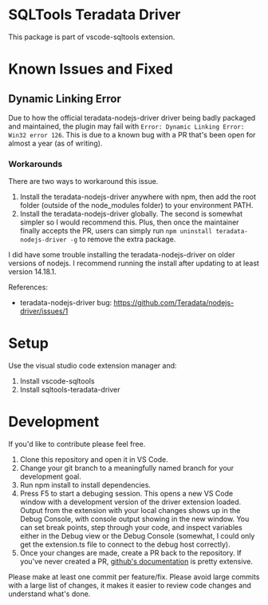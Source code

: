<!-- @format -->

# SQLTools Teradata Driver

This package is part of vscode-sqltools extension.

# Known Issues and Fixed

## Dynamic Linking Error

Due to how the official teradata-nodejs-driver driver being badly packaged and maintained, the plugin may fail with `Error: Dynamic Linking Error: Win32 error 126`.
This is due to a known bug with a PR that's been open for almost a year (as of writing).

### Workarounds

There are two ways to workaround this issue.

1. Install the teradata-nodejs-driver anywhere with npm, then add the root folder (outside of the node_modules folder) to your environment PATH.
2. Install the teradata-nodejs-driver globally. The second is somewhat simpler so I would recommend this. Plus, then once the maintainer finally accepts the PR, users can simply run `npm uninstall teradata-nodejs-driver -g` to remove the extra package.

I did have some trouble installing the teradata-nodejs-driver on older versions of nodejs. I recommend running the install after updating to at least version 14.18.1.

References:

- teradata-nodejs-driver bug: https://github.com/Teradata/nodejs-driver/issues/1

# Setup

Use the visual studio code extension manager and:

1. Install vscode-sqltools
2. Install sqltools-teradata-driver

# Development

If you'd like to contribute please feel free.

1. Clone this repository and open it in VS Code.
2. Change your git branch to a meaningfully named branch for your development goal.
3. Run npm install to install dependencies.
4. Press F5 to start a debuging session. This opens a new VS Code window with a development version of the driver extension loaded. Output from the extension with your local changes shows up in the Debug Console, with console output showing in the new window. You can set break points, step through your code, and inspect variables either in the Debug view or the Debug Console (somewhat, I could only get the extension.ts file to connect to the debug host correctly).
5. Once your changes are made, create a PR back to the repository. If you've never created a PR, [github's documentation](https://docs.github.com/en/github/collaborating-with-pull-requests/proposing-changes-to-your-work-with-pull-requests/creating-a-pull-request) is pretty extensive.

Please make at least one commit per feature/fix. Please avoid large commits with a large list of changes, it makes it easier to review code changes and understand what's done.
